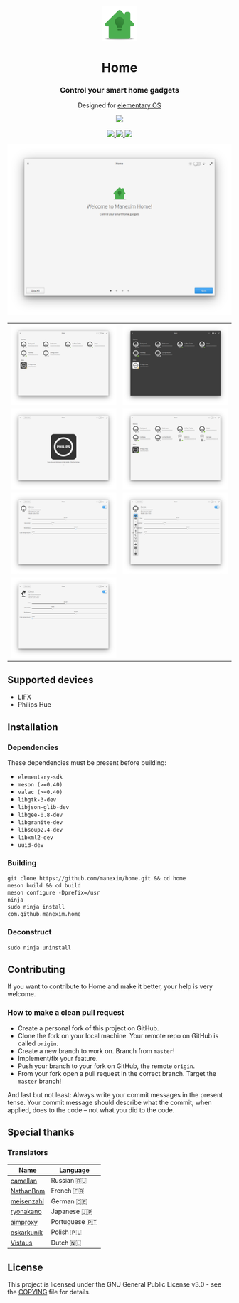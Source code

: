 <div align="center">
  <span align="center"> <img width="80" height="80" class="center" src="data/icons/128/com.github.manexim.home.svg" alt="Icon"></span>
  <h1 align="center">Home</h1>
  <h3 align="center">Control your smart home gadgets</h3>
  <p align="center">Designed for <a href="https://elementary.io">elementary OS</a></p>
</div>

<p align="center">
  <a href="https://appcenter.elementary.io/com.github.manexim.home" target="_blank">
    <img src="https://appcenter.elementary.io/badge.svg">
  </a>
</p>

<p align="center">
  <a href="https://travis-ci.org/manexim/home">
    <img src="https://img.shields.io/travis/manexim/home.svg">
  </a>
  <a href="https://github.com/manexim/home/releases/">
    <img src="https://img.shields.io/github/release/manexim/home.svg">
  </a>
  <a href="https://github.com/manexim/home/blob/master/COPYING">
    <img src="https://img.shields.io/github/license/manexim/home.svg">
  </a>
</p>

<p align="center">
  <img src="data/screenshots/000.png">
  <table>
    <tr>
      <td>
        <img src="data/screenshots/001.png">
      </td>
      <td>
        <img src="data/screenshots/002.png">
      </td>
    </tr>
    <tr>
      <td>
        <img src="data/screenshots/003.png">
      </td>
      <td>
        <img src="data/screenshots/004.png">
      </td>
    </tr>
    <tr>
      <td>
        <img src="data/screenshots/005.png">
      </td>
      <td>
        <img src="data/screenshots/006.png">
      </td>
    </tr>
    <tr>
      <td>
        <img src="data/screenshots/007.png">
      </td>
    </tr>
  </table>
</p>

## Supported devices

<ul>
  <li>LIFX</li>
  <li>Philips Hue</li>
</ul>

## Installation

### Dependencies
These dependencies must be present before building:
 - `elementary-sdk`
 - `meson (>=0.40)`
 - `valac (>=0.40)`
 - `libgtk-3-dev`
 - `libjson-glib-dev`
 - `libgee-0.8-dev`
 - `libgranite-dev`
 - `libsoup2.4-dev`
 - `libxml2-dev`
 - `uuid-dev`

### Building

```
git clone https://github.com/manexim/home.git && cd home
meson build && cd build
meson configure -Dprefix=/usr
ninja
sudo ninja install
com.github.manexim.home
```

### Deconstruct

```
sudo ninja uninstall
```

## Contributing

If you want to contribute to Home and make it better, your help is very welcome.

### How to make a clean pull request

- Create a personal fork of this project on GitHub.
- Clone the fork on your local machine. Your remote repo on GitHub is called `origin`.
- Create a new branch to work on. Branch from `master`!
- Implement/fix your feature.
- Push your branch to your fork on GitHub, the remote `origin`.
- From your fork open a pull request in the correct branch. Target the `master` branch!

And last but not least: Always write your commit messages in the present tense.
Your commit message should describe what the commit, when applied, does to the code – not what you did to the code.

## Special thanks

### Translators

| Name                                        | Language      |
| ------------------------------------------- | ------------- |
| [camellan](https://github.com/camellan)     | Russian 🇷🇺    |
| [NathanBnm](https://github.com/NathanBnm)   | French 🇫🇷     |
| [meisenzahl](https://github.com/meisenzahl) | German 🇩🇪     |
| [ryonakano](https://github.com/ryonakano)   | Japanese 🇯🇵   |
| [aimproxy](https://github.com/aimproxy)     | Portuguese 🇵🇹 |
| [oskarkunik](https://github.com/oskarkunik) | Polish 🇵🇱     |
| [Vistaus ](https://github.com/Vistausk)     | Dutch 🇳🇱      |

## License

This project is licensed under the GNU General Public License v3.0 - see the [COPYING](COPYING) file for details.

